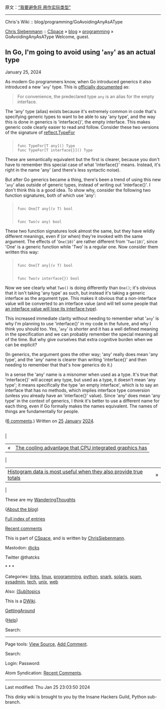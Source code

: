 原文：[“我要避免将  用作实际类型”](https://utcc.utoronto.ca/~cks/space/blog/programming/GoAvoidingAnyAsAType)

---


 
 Chris's Wiki :: blog/programming/GoAvoidingAnyAsAType 






[Chris Siebenmann](/~cks/) ::
[CSpace](/~cks/space/) »
 [blog](/~cks/space/blog/) »
 [programming](/~cks/space/blog/programming/) »
 GoAvoidingAnyAsAType
Welcome, guest.




## In Go, I'm going to avoid using '`any`' as an actual type


January 25, 2024

As modern Go programmers know, when Go introduced generics it also
introduced a new '`any`' type. This is [officially documented](https://go.dev/ref/spec#Interface_types) as:



> For convenience, the predeclared type `any` is an alias for the empty
> interface.
> 
> 
> 


The 'any' type (alias) exists because it's extremely common in code
that's specifying generic types to want to be able to say 'any
type', and the way this is done in generics is 'interface{}', the
empty interface. This makes generic code clearly easier to read and
follow. Consider these two versions of the signature of [reflect.TypeFor](/~cks/space/blog/programming/Go122ReflectTypeFor)



> 
> ```
> 
> func TypeFor[T any]() Type
> func TypeFor[T interface{}]() Type
> 
> ```
> 
> 


These are semantically equivalent but the first is clearer, because
you don't have to remember this special case of what 'interface{}'
means. Instead, it's right in the name 'any' (and there's less
syntactic noise).


But after Go generics became a thing, there's been a trend of
using this new '`any`' alias outside of generic types, instead of
writing out 'interface{}'. I don't think this is a good idea.
To show why, consider the following two function signatures,
both of which use 'any':



> 
> ```
> 
> func One[T any](v T) bool
> 
> ```
> 
> 
> ```
> 
> func Two(v any) bool
> 
> ```
> 
> 


These two function signatures look almost the same, but they have
wildly different meanings, even if (or when) they're invoked with
the same argument. The effects of '`One(10)`' are rather different
from '`Two(10)`', since 'One' is a generic function while 'Two' is
a regular one. Now consider them written this way:



> 
> ```
> 
> func One[T any](v T) bool
> 
> ```
> 
> 
> ```
> 
> func Two(v interface{}) bool
> 
> ```
> 
> 


Now we see clearly what `Two()` is doing differently than `One()`;
it's obvious that it isn't taking 'any type' as such, but instead
it's taking a generic interface as the argument type. This makes
it obvious that a non-interface value will be converted to an
interface value (and will tell some people that [an interface value
will lose its interface type](/~cks/space/blog/programming/GoNilIsTypedSortOf)).


This increased immediate clarity without needing to remember what
'`any`' is why I'm planning to use 'interface{}' in my code in
the future, and why I think you should too. Yes, '`any`' is shorter
and it has a well defined meaning in the specification and we can
probably remember the special meaning all of the time. But why give
ourselves that extra cognitive burden when we can be explicit?


(In generics, the argument goes the other way; 'any' really does
mean 'any type', and the 'any' name is clearer than writing
'interface{}' and then needing to remember that that's how generics
do it.)


In a sense the 'any' name is a misnomer when used as a type. It's true
that 'interface{}' will accept any type, but used as a type, it doesn't
mean 'any type'; it means specifically the type 'an empty interface',
which is to say an interface that has no methods, which implies
interface type conversion (unless you already have an 'interface{}'
value). Since 'any' does mean 'any type' in the context of generics,
I think it's better to use a different name for each thing, even if
Go formally makes the names equivalent. The names of things are
fundamentally for people.



([6 comments](/~cks/space/blog/programming/GoAvoidingAnyAsAType?showcomments#comments).)
Written on [25](/~cks/space/blog/2024/01/25/) [January](/~cks/space/blog/2024/01/) [2024](/~cks/space/blog/2024/).   



|  |  |  |  |  |  |
| --- | --- | --- | --- | --- | --- |
| 

|  |  |
| --- | --- |
|  «  | [The cooling advantage that CPU integrated graphics has](/~cks/space/blog/tech/CPUIGPCoolingAdvantage) |

 | 

|  |  |
| --- | --- |
| [Histogram data is most useful when they also provide true totals](/~cks/space/blog/tech/HistogramsNeedTotalsToo) |  »  |

 |




 These are my [WanderingThoughts](/~cks/space/blog/)   

([About the blog](/~cks/space/AboutBlog))


[Full index of entries](/~cks/space/blog/__Index)   

[Recent comments](/~cks/space/blog/__RecentComments)


This is part of [CSpace](/~cks/space/FrontPage), and is written by [ChrisSiebenmann](/~cks/space/People/ChrisSiebenmann).   

Mastodon: [@cks](https://mastodon.social/@cks)   

Twitter @thatcks


\* \* \*


Categories: [links](/~cks/space/blog/links/), [linux](/~cks/space/blog/linux/), [programming](/~cks/space/blog/programming/), [python](/~cks/space/blog/python/), [snark](/~cks/space/blog/snark/), [solaris](/~cks/space/blog/solaris/), [spam](/~cks/space/blog/spam/), [sysadmin](/~cks/space/blog/sysadmin/), [tech](/~cks/space/blog/tech/), [unix](/~cks/space/blog/unix/), [web](/~cks/space/blog/web/)   

Also: [(Sub)topics](/~cks/space/blog/__Topics)


This is a [DWiki](/~cks/space/dwiki/DWiki).   

[GettingAround](/~cks/space/help/GettingAround)   

([Help](/~cks/space/help/Help))


 
 Search:  





---

 Page tools: [View Source](/~cks/space/blog/programming/GoAvoidingAnyAsAType?source), [Add Comment](/~cks/space/blog/programming/GoAvoidingAnyAsAType?writecomment). 

Search: 

Login: 
Password: 


 

Atom Syndication: [Recent Comments](/~cks/space/blog/programming/GoAvoidingAnyAsAType?atomcomments).


---

 Last modified: Thu Jan 25 23:03:50 2024   

This dinky wiki is brought to you by the Insane Hackers
Guild, Python sub-branch.




